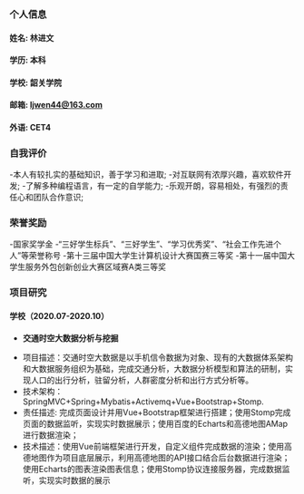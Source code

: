 ### 个人信息
#### 姓名: 林进文
#### 学历: 本科
#### 学校: 韶关学院
#### 邮箱: ljwen44@163.com
#### 外语: CET4

###  自我评价
-本人有较扎实的基础知识，善于学习和进取;
-对互联网有浓厚兴趣，喜欢软件开发;
-了解多种编程语言，有一定的自学能力;
-乐观开朗，容易相处，有强烈的责任心和团队合作意识;

### 荣誉奖励
-国家奖学金
-“三好学生标兵”、“三好学生”、“学习优秀奖”、“社会工作先进个人”等荣誉称号
-第十三届中国大学生计算机设计大赛国赛三等奖
-第十一届中国大学生服务外包创新创业大赛区域赛A类三等奖

### 项目研究
#### 学校（2020.07-2020.10）
- **交通时空大数据分析与挖掘**
* 项目描述：交通时空大数据是以手机信令数据为对象、现有的大数据体系架构和大数据服务组织为基础，完成交通分析，大数据分析模型和算法的研制，实现人口的出行分析，驻留分析，人群密度分析和出行方式分析等。
* 技术架构：SpringMVC+Spring+Mybatis+Activemq+Vue+Bootstrap+Stomp.
* 责任描述: 完成页面设计并用Vue+Bootstrap框架进行搭建；使用Stomp完成页面的数据监听，实现实时数据展示；使用百度的Echarts和高德地图AMap进行数据渲染；
* 技术描述：使用Vue前端框架进行开发，自定义组件完成数据的渲染；使用高德地图作为项目底层展示，利用高德地图的API接口结合后台数据进行渲染；使用Echarts的图表渲染图表信息；使用Stomp协议连接服务器，完成数据监听，实现实时数据的展示
